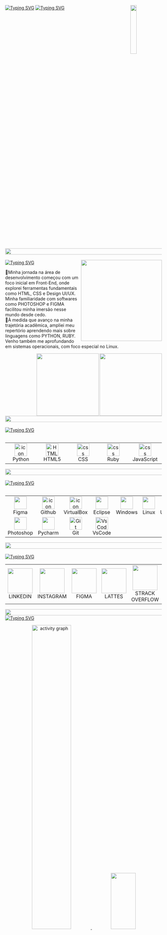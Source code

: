 <!--Titulo & Apresentação-->
<img width="20%" align="right" src="https://github.com/JMBeling/JMBeling/assets/95389587/cba7e65e-3806-4ddf-afbe-eb8c82f6ea61">
<a href="https://git.io/typing-svg"><img src="https://readme-typing-svg.demolab.com?font=Satisfy&size=65&pause=1000&color=048EF4&random=false&width=700&height=100&lines=Ol%C3%A1%2C+sou+Jaine+Beling" alt="Typing SVG" /></a>
<a href="https://git.io/typing-svg"><img src="https://readme-typing-svg.demolab.com?font=fira+code&size=30&pause=1000&color=0482EE&random=false&width=700&lines=Desenvolvedora+Front-End;Estudante+de+Engenharia+de+Software;Ga%C3%BAcha;Desenvolvedora+Front-End" alt="Typing SVG" /></a>
<img width="1100" height="20" src="https://github.com/JMBeling/JMBeling/assets/95389587/dd4f29b1-b6ce-4f8a-a0a7-8e70e2273382">
<br>
<br>
<!--Resumo Profissional-->
<a href="https://git.io/typing-svg"><img src="https://readme-typing-svg.demolab.com?font=fira+code&size=30&pause=1000&random=false&width=700&lines=%F0%9F%9A%80Sobre+mim%3A;%F0%9F%9A%80+Resumo+Profissional%3A" alt="Typing SVG" /></a>
<img  align="right" width="260"  src="https://github.com/JMBeling/JMBeling/assets/95389587/ee4aa6e3-8c04-461c-b59f-b9a8fe8e34f1">
<p>🔹Minha jornada na área de desenvolvimento começou com um foco inicial em Front-End, onde explorei ferramentas fundamentais como HTML, CSS e Design UI/UX. Minha familiaridade com softwares como PHOTOSHOP e FIGMA facilitou minha imersão nesse mundo desde cedo.
 <br>
🔹À medida que avanço na minha trajetória acadêmica, ampliei meu repertório aprendendo mais sobre linguagens como PYTHON, RUBY. Venho também me aprofundando em sistemas operacionais, com foco especial no Linux.
 </p>
 <!--Link portfólio/currículo-->
  <a href="https://jmbeling.github.io/Portifolio_Pessoal/" target="_blank"><img  align="right" width="200"  src="https://github.com/JMBeling/JMBeling/assets/95389587/8513c691-35f1-4c92-882d-635815f4ff90"></a>
  <a href="/" target="_blank"><img  align="right" width="200"  src="https://github.com/JMBeling/JMBeling/assets/95389587/bc2b947c-dd73-4fec-aaca-e4275e039af8"></a>
  <br>
  <br>
  <br>
 <img width="1100" height="20" src="https://github.com/JMBeling/JMBeling/assets/95389587/dd4f29b1-b6ce-4f8a-a0a7-8e70e2273382">
  <br>
  <br>
  <!-- Linguagens, Frameworks e Bibliotecas-->
 <a href="https://git.io/typing-svg"><img src="https://readme-typing-svg.demolab.com?font=fira+code&size=30&pause=1000&random=false&width=900&lines=%F0%9F%9A%80+Linguagens%2C+Frameworks+e+Bibliotecas+que+utilizo%3A" alt="Typing SVG" /></a>
  <table>
    <div style="display: flex; align-items: flex-start; align: center">
    <table align="center">
      <td align="center" width="96">
        <img src="https://techstack-generator.vercel.app/python-icon.svg" alt="icon" width="40" height="40" />
        <br>Python
      </td>
   <!--<td align="center" width="96">
     <img src="https://techstack-generator.vercel.app/csharp-icon.svg" alt="icon" width="40" height="40" />
   <br>C#
       "<tr> </tr> PARA CRIAR UMA SEGUNDA LINHA"
    </td>-->
      <td align="center"  width="96">
        <img src="https://skillicons.dev/icons?i=html" width="40" height="40" alt="HTML5" />
        <br>HTML5
      </td>
      <td align="center" width="96">
        <img src="https://skillicons.dev/icons?i=css" width="40" height="40" alt="css" />
        <br>CSS
      </td>
      <td align="center" width="96">
        <img src="https://skillicons.dev/icons?i=ruby&theme=dark" width="40" height="40" alt="css" />
        <br>Ruby
      </td>
      <td align="center" width="96">
        <img src="https://cdn.jsdelivr.net/gh/devicons/devicon@latest/icons/javascript/javascript-original.svg" width="40" height="40" alt="css" />
        <br>JavaScript
      </td>
    </table>
  </table>
  <img width="1100" height="20" src="https://github.com/JMBeling/JMBeling/assets/95389587/dd4f29b1-b6ce-4f8a-a0a7-8e70e2273382">
  <br>
  <br>
   <!-- Ferramentas-->
  <a href="https://git.io/typing-svg"><img src="https://readme-typing-svg.demolab.com?font=fira+code&size=30&pause=1000&random=false&width=700&lines=%F0%9F%9A%80+Ferramentas+que+utilizo%3A" alt="Typing SVG" /></a>
  <table>
    <div style="display: flex; align-items: flex-start; align: center">
    <table align="center">
      <!--<td align="center" width="96">
       "<tr> </tr> PARA CRIAR UMA SEGUNDA LINHA"
    </td>-->
      <td align="center" width="96">
          <img src="https://skillicons.dev/icons?i=figma&theme=dark" width="40" height="40" />
          <br>Figma
        </td>
        <td align="center" width="96">
          <img src="https://techstack-generator.vercel.app/github-icon.svg" alt="icon" width="40" height="40" />
          <br>Github
        </td>
        <td align="center" width="96">
          <img src="https://github.com/JMBeling/JMBeling/assets/95389587/662b089f-545c-4ab1-a0bd-5d4da5ae4c03" alt="icon" width="40" height="40" />
          <br>VirtualBox 
        </td>
        <td align="center" width="96">
          <img src="https://skillicons.dev/icons?i=eclipse&theme=dark" width="40" height="40" />
          <br>Eclipse
        </td>
      <td align="center" width="96">
          <img src="https://skillicons.dev/icons?i=windows&theme=dark" width="40" height="40" />
          <br>Windows
        </td>
        <td align="center" width="96">
          <img src="https://skillicons.dev/icons?i=linux&theme=dark" width="40" height="40" />
          <br>Linux
        </td>
        <td align="center" width="96">
          <img src="https://skillicons.dev/icons?i=ubuntu&theme=dark" width="40" height="40" />
          <br>Ubuntu
        </td>
        </tr>
        <tr>
        <td align="center" width="96">
          <img src="https://skillicons.dev/icons?i=ps&theme=dark" width="40" height="40" />
          <br>Photoshop
        </td>
        <td align="center" width="96">
          <img src="https://skillicons.dev/icons?i=pycharm&theme=dark" width="40" height="40" />
          <br>Pycharm
        </td>
        <td align="center" width="96"> 
          <img src="https://user-images.githubusercontent.com/25181517/192108372-f71d70ac-7ae6-4c0d-8395-51d8870c2ef0.png" width="40" height="40" alt="Git" />
          <br>Git
        </td>
        <td align="center" width="96">
          <img src="https://skillicons.dev/icons?i=vscode" width="40" height="40" alt="VsCode" />
          <br>VsCode
        </td>
    </table>
  </table>
  <img width="1100" height="20" src="https://github.com/JMBeling/JMBeling/assets/95389587/dd4f29b1-b6ce-4f8a-a0a7-8e70e2273382">
  <br>
  <br>
  <!--Contato-->
  <a href="https://git.io/typing-svg"><img src="https://readme-typing-svg.demolab.com?font=fira+code&size=30&pause=1000&random=false&width=500&lines=%F0%9F%9A%80+Contato%3A" alt="Typing SVG" /></a>
  <table>
     <tr>
       <td align="center">
        <a href="https://www.linkedin.com/in/jaine-beling/" target="_blank"><img src="https://cdn.jsdelivr.net/gh/devicons/devicon@latest/icons/linkedin/linkedin-original.svg" width="80px;" /></a><br/>LINKEDIN
       </td>
       <td align="center">
        <a href="https://www.instagram.com/jm_beling/" target="_blank"><img src="https://github.com/JMBeling/JMBeling/assets/95389587/0f1b34fa-9fec-40eb-899c-a38e602bac07" width="80px;" /></a><br/>INSTAGRAM
       </td> 
       <td align="center">
        <a href="https://www.figma.com/@JMBeling" target="_blank"><img src="https://cdn.jsdelivr.net/gh/devicons/devicon@latest/icons/figma/figma-original.svg" width="80px;" /></a><br/>FIGMA
       </td> 
       <td align="center">
        <a href="https://buscatextual.cnpq.br/buscatextual/visualizacv.do?id=K1162666Y7&tokenCaptchar=03AFcWeA6DVldJjh7PW0l9fhXdlXzSzpSiAyORcPEuFI01KWQ_UFN8Tggy9KESfxsoec6My2K8ravGRXLH_Mq5lXJoRJldm3KYRvNCpgm4PBb1scttIE1b8NmykA_9ffkBZv5NYnm_ge_dk3F00tj_c31xyw0giznsxPFvk_-JO8OTpiPP90t5jOQNnsy60mnekRkNci7SS6xkVLEA4I6mUSp9yCOEH7SjiDAGTTiIruojoFN1AQv2kv6hfBOhxZxlysuGmBheS2dShQJT6knFAVojZR-AxZC5QIPF7r_zj3AXkMTD2sqvscFSppe1UI268wU7rvQLC25NsYKZiSzXv3Il4AlTADxKqKuWZkGaiTjbpBMm4JZa1iisX0YWSP9-Mfbbls6SfmufRvLI3HUZ5078_EQWcM8nNqe-aRLlIbcw4m-p-Z1gtF9dfzmnd7ltkbJbn2rs1yXgKSVyBkceFIi3VVqxhGWSbk8wumSgQAEitzLqvXPs1_oIo1zq3kGqexO9RGX3VlssQGN_ukpsvePbNNSFXKk9D2e2-GEdx_XtO2ovRC2W-WuEqqJH9CygeM8aakreEiiBH8Sr7xAd3qm2bJKin75HEhVffuZ4TKsy23cvXITpFKpJQj-n6tu81UV06HmU9ycljfDGUyrOHzMv12kQW0kXh20DQn3xy7PPakmlU8SwoZY" target="_blank"><img src="https://github.com/JMBeling/JMBeling/assets/95389587/843d691e-b19a-4264-86c0-851f79f6fa62" width="80px;" /></a><br/>LATTES
       </td>
      <td align="center">
        <a href="https://stackoverflow.com/users/25008759/jaine-beling" target="_blank"><img src="https://github.com/JMBeling/JMBeling/assets/95389587/d74b34b3-d362-4bd6-b124-74f7823e9725" width="80px;" /></a><br/>STRACK OVERFLOW
       </td> 
       <td align="center">
        <a href="https://www.skoob.com.br/usuario/1113322" target="_blank"><img src="https://github.com/JMBeling/JMBeling/assets/95389587/e5acfd7b-2077-4ed1-8f23-6534572f47e8" width="80px;" /></a><br/>SKOOB
       </td>
       <td align="center">
        <a href="https://www.dio.me/users/jaine_beling" target="_blank"><img src="https://github.com/JMBeling/JMBeling/assets/95389587/238598c9-1e5c-414c-a6b9-f00c9b33638b" width="80px;" /></a><br/>DIO
       </td> 
     </tr>
  </table>
  <img width="1100" height="20" src="https://github.com/JMBeling/JMBeling/assets/95389587/dd4f29b1-b6ce-4f8a-a0a7-8e70e2273382">
 <!--Gráficos-->
 <a href="https://git.io/typing-svg"><img src="https://readme-typing-svg.demolab.com?font=fira+code&size=30&pause=1000&random=false&width=500&lines=%F0%9F%9A%80+GitHub+Stats" alt="Typing SVG" /></a>
  <p align="center">
    <a href="https://github-readme-activity-graph.vercel.app/graph?username=JMBeling&theme=tokyonight&hide_border=true&hide_title=false&area=true&custom_title=Total%20contribution%20graph%20in%20all%20repo">
      <img src="https://github-readme-activity-graph.vercel.app/graph?username=JMBeling&theme=react-dark&hide_border=true&hide_title=false&area=true&custom_title=Total%20contribution%20graph%20in%20all%20repo" width="50%" alt="activity graph">
    </a>
    <a href="https://github.com/JMBeling?tab=repositories">
      <img width="40%" height="180em" src="https://github-readme-stats-eight-theta.vercel.app/api/top-langs/?username=JMBeling&theme=tokyonight&exclude_repo=KNN-Image-Classification&show_icons=true&hide_border=true&layout=compact"/>
    </a>
     <p aling="center">
    <a href="https://github.com/JMBeling?tab=repositories"><img src="https://github-readme-stats-one-bice.vercel.app/api?username=JMBeling&theme=tokyonight&show_icons=true&count_private=true&hide_border=false&role=OWNER,ORGANIZATION_MEMBER,COLLABORATOR"  width="48%"></a>  
    <a href="https://github.com/JMBeling?tab=stars"><img src="https://github-readme-streak-stats.herokuapp.com?user=JMBeling&theme=tokyonight&hide_border=false&date_format=M%20j%5B%2C%20Y%5D"  width="48%"></a>
  </p>
  </p>
  <p align="center">
    <a href="https://github.com/JMBeling/JMBeling">
       <img src="https://github-profile-trophy.vercel.app/?username=JMBeling&column=-1&theme=tokyonight&layout=compact"width="95%"/> 
  </p>
   <img width="1100" height="20" src="https://github.com/JMBeling/JMBeling/assets/95389587/dd4f29b1-b6ce-4f8a-a0a7-8e70e2273382">
   <br> 
   <br>
  <a href="https://git.io/typing-svg"><img src="https://readme-typing-svg.demolab.com?font=fira+code&size=30&pause=1000&random=false&width=500&lines=%F0%9F%9A%80+Visitantes%3A" alt="Typing SVG" /></a>
  <img src="https://profile-counter.glitch.me/JMBeling/count.svg"/>
 <img width="10%" align="right" src="https://github.com/JMBeling/JMBeling/assets/95389587/0c27b049-64d3-4d7f-b294-012165b24a24">
 <img width="10%" align="right" src="https://github.com/JMBeling/JMBeling/assets/95389587/0c27b049-64d3-4d7f-b294-012165b24a24">
 <img width="10%" align="right" src="https://github.com/JMBeling/JMBeling/assets/95389587/0c27b049-64d3-4d7f-b294-012165b24a24">
 <img width="10%" align="right" src="https://github.com/JMBeling/JMBeling/assets/95389587/0c27b049-64d3-4d7f-b294-012165b24a24">
 <img width="10%" align="right" src="https://github.com/JMBeling/JMBeling/assets/95389587/0c27b049-64d3-4d7f-b294-012165b24a24">
 

   
